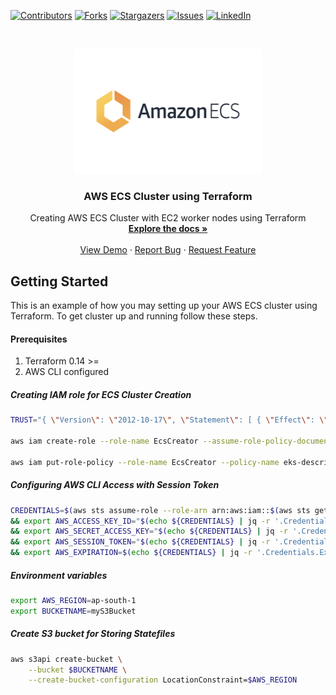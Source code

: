 [contributors-shield]: https://img.shields.io/github/contributors/manimike00/devops.svg?style=for-the-badge
[contributors-url]: https://github.com/manimike00/devops/graphs/contributors
[forks-shield]: https://img.shields.io/github/forks/manimike00/devops.svg?style=for-the-badge
[forks-url]: https://github.com/manimike00/devops/network/members
[stars-shield]: https://img.shields.io/github/stars/manimike00/devops.svg?style=for-the-badge
[stars-url]: https://github.com/manimike00/devops/stargazers
[issues-shield]: https://img.shields.io/github/issues/manimike00/devops.svg?style=for-the-badge
[issues-url]: https://github.com/manimike00/devops/issues
[linkedin-shield]: https://img.shields.io/badge/-LinkedIn-black.svg?style=for-the-badge&logo=linkedin&colorB=555
[linkedin-url]: https://www.linkedin.com/in/manikandan-%F0%9F%91%A8%E2%80%8D%F0%9F%92%BB-9a63b1182/

[![Contributors][contributors-shield]][contributors-url]
[![Forks][forks-shield]][forks-url]
[![Stargazers][stars-shield]][stars-url]
[![Issues][issues-shield]][issues-url]
[![LinkedIn][linkedin-shield]][linkedin-url]

<!-- PROJECT LOGO -->
<br />
<p align="center">
  <a href="https://github.com/manimike00/devops">
    <img src="images/awsecs.png" alt="Logo" width="300" height="200">
  </a>

  <h3 align="center">AWS ECS Cluster using Terraform</h3>

  <p align="center">
    Creating AWS ECS Cluster with EC2 worker nodes using Terraform
    <br />
    <a href="https://github.com/manimike00/devops"><strong>Explore the docs »</strong></a>
    <br />
    <br />
    <a href="https://github.com/manimike00/devops">View Demo</a>
    ·
    <a href="https://github.com/manimike00/devops/issues">Report Bug</a>
    ·
    <a href="https://github.com/manimike00/devops/issues">Request Feature</a>
  </p>
</p>

<!-- GETTING STARTED -->
## Getting Started

This is an example of how you may setting up your AWS ECS cluster using Terraform.
To get cluster up and running follow these steps.

#### Prerequisites

1. Terraform 0.14 >=
2. AWS CLI configured


##### Creating IAM role for ECS Cluster Creation
```zsh
TRUST="{ \"Version\": \"2012-10-17\", \"Statement\": [ { \"Effect\": \"Allow\", \"Principal\": { \"AWS\": \"arn:aws:iam::$(aws sts get-caller-identity --output text | awk {'print $1'}):$(aws sts get-caller-identity --output text | awk '{print $2}' | awk -F '/' '{print $NF}')\" }, \"Action\": \"sts:AssumeRole\" } ] }"

aws iam create-role --role-name EcsCreator --assume-role-policy-document "$TRUST" --output text --query 'Role.Arn'

aws iam put-role-policy --role-name EcsCreator --policy-name eks-describe --policy-document file://$(pwd)/policy.json
```

##### Configuring AWS CLI Access with Session Token
```zsh
CREDENTIALS=$(aws sts assume-role --role-arn arn:aws:iam::$(aws sts get-caller-identity --output text | awk {'print $1'}):role/EcsCreator --role-session-name ecsCreator --duration-seconds 3600) \
&& export AWS_ACCESS_KEY_ID="$(echo ${CREDENTIALS} | jq -r '.Credentials.AccessKeyId')" \
&& export AWS_SECRET_ACCESS_KEY="$(echo ${CREDENTIALS} | jq -r '.Credentials.SecretAccessKey')" \
&& export AWS_SESSION_TOKEN="$(echo ${CREDENTIALS} | jq -r '.Credentials.SessionToken')" \
&& export AWS_EXPIRATION=$(echo ${CREDENTIALS} | jq -r '.Credentials.Expiration')
```

##### Environment variables
```zsh
export AWS_REGION=ap-south-1
export BUCKETNAME=myS3Bucket
```
##### Create S3 bucket for Storing Statefiles
```zsh
aws s3api create-bucket \
    --bucket $BUCKETNAME \
    --create-bucket-configuration LocationConstraint=$AWS_REGION
```        
